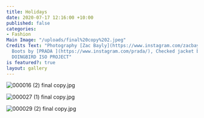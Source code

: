 ```yaml
---
title: Holidays
date: 2020-07-17 12:16:00 +10:00
published: false
categories:
- Fashion
Main Image: "/uploads/final%20copy%202.jpeg"
Credits Text: "Photography [Zac Bayly](https://www.instagram.com/zacbayly/) \n\nGreen
  Boots by [PRADA ](https://www.instagram.com/prada/), Checked jacket by [TONI](https://www.instagram.com/shop.toni/)\n\n#A
  DOINGBIRD ISO PROJECT"
is featured?: true
layout: gallery
---
```


![000016 (2) final copy.jpg](/uploads/000016%20(2)%20final%20copy.jpg)

![000027 (1) final copy.jpg](/uploads/000027%20(1)%20final%20copy.jpg)

![000029 (2) final copy.jpg](/uploads/000029%20(2)%20final%20copy.jpg)